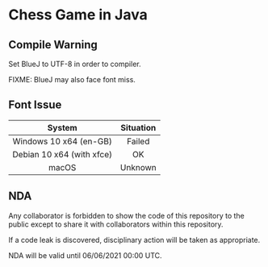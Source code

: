 # Chess Game in Java

## Compile Warning

Set BlueJ to UTF-8 in order to compiler.

FIXME: BlueJ may also face font miss.

## Font Issue

| System | Situation |
| :----: | :-------: |
| Windows 10 x64 (en-GB) | Failed |
| Debian 10 x64 (with xfce) | OK |
| macOS | Unknown |

## NDA

Any collaborator is forbidden to show the code of this repository to the public except to share it with collaborators within this repository.

If a code leak is discovered, disciplinary action will be taken as appropriate.

NDA will be valid until 06/06/2021 00:00 UTC.